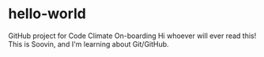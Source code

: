 # hello-world
GitHub project for Code Climate On-boarding
Hi whoever will ever read this! This is Soovin, and I'm learning about Git/GitHub.
